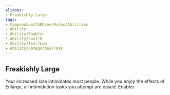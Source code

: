 ```yaml
---
aliases:
- Freakishly Large
tags:
- Compendium/CSRD/en/Rules/Abilities
- Ability
- Ability/Enabler
- Ability/Cost/0
- Ability/Tier/Low
- Ability/Categories/Task
---
```


  
## Freakishly Large  
Your increased size intimidates most people. While you enjoy the effects of Enlarge, all intimidation tasks you attempt are eased. Enabler.